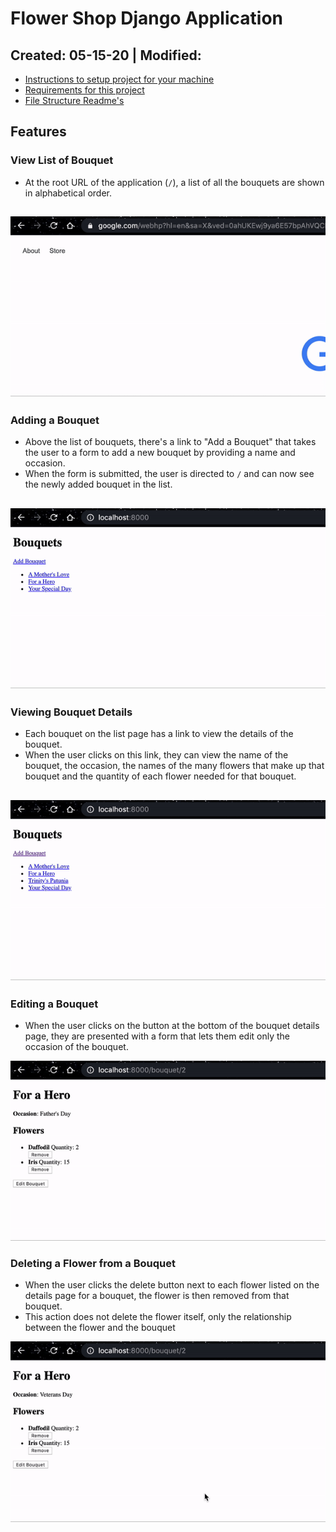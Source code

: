 # Flower Shop Django Application

Created: 05-15-20 | Modified:
---

- [Instructions to setup project for your machine](directions/boiler-setup.md)
- [Requirements for this project](directions/requirements.md)
- [File Structure Readme's](directions/file_structure)

## Features

### View List of Bouquet
- At the root URL of the application (`/`), a list of all the bouquets are shown in alphabetical order.

![View List of Bouquet](directions/images/view_all.gif)
---

### Adding a Bouquet
- Above the list of bouquets, there's a link to "Add a Bouquet" that takes the user to a form to add a new bouquet by providing a name and occasion. 
- When the form is submitted, the user is directed to `/` and can now see the newly added bouquet in the list.

![Adding a Bouquet](directions/images/add.gif)
---

### Viewing Bouquet Details
- Each bouquet on the list page has a link to view the details of the bouquet.
- When the user clicks on this link, they can view the name of the bouquet, the occasion, the names of the many flowers that make up that bouquet and the quantity of each flower needed for that bouquet.

![Viewing Bouquet Details](directions/images/details.gif)
---

### Editing a Bouquet
- When the user clicks on the button at the bottom of the bouquet details page, they are presented with a form that lets them edit only the occasion of the bouquet. 

![Editing a Bouquet](directions/images/edit.gif)

### Deleting a Flower from a Bouquet
- When the user clicks the delete button next to each flower listed on the details page for a bouquet, the flower is then removed from that bouquet. 
- This action does not delete the flower itself, only the relationship between the flower and the bouquet

![Deleting a Flower from a Bouquet](directions/images/rm_flower.gif)